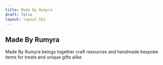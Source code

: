 ```yaml
---
title: Made By Rumyra
draft: false
layout: layout.hbs
---
```


## Made By Rumyra

Made By Rumyra beings together craft resources and handmade bespoke items for treats and unique gifts alike